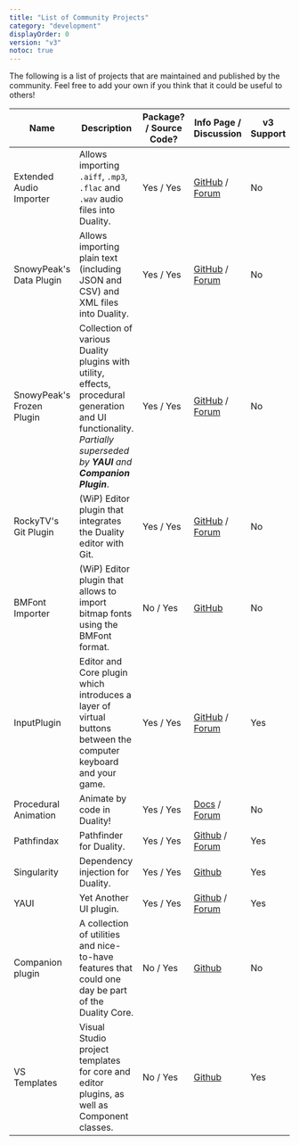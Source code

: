```yaml
---
title: "List of Community Projects"
category: "development"
displayOrder: 0
version: "v3"
notoc: true
---
```


The following is a list of projects that are maintained and published by the community. Feel free to add your own if you think that it could be useful to others!

Name | Description | Package? / Source Code? | Info Page / Discussion | v3 Support 
-----|-------------|-------------------------|------------------------|------------
Extended Audio Importer | Allows importing `.aiff`, `.mp3`, `.flac` and `.wav` audio files into Duality. | Yes / Yes | [GitHub](https://github.com/importjingles/ExtendedAudioImporter) / [Forum](https://github.com/AdamsLair/duality/discussions/viewtopic.php?f=18&t=644) | No
SnowyPeak's Data Plugin | Allows importing plain text (including JSON and CSV) and XML  files into Duality. | Yes / Yes | [GitHub](https://github.com/SirePi/duality-data) / [Forum](https://github.com/AdamsLair/duality/discussions/viewtopic.php?f=18&t=292) | No
SnowyPeak's Frozen Plugin | Collection of various Duality plugins with utility, effects, procedural generation and UI functionality. _Partially superseded by **YAUI** and **Companion Plugin**_. | Yes / Yes | [GitHub](https://github.com/SirePi/duality-frozen) / [Forum](https://github.com/AdamsLair/duality/discussions/viewtopic.php?f=18&t=319) | No
RockyTV's Git Plugin | (WiP) Editor plugin that integrates the Duality editor with Git. | Yes / Yes | [GitHub](https://github.com/RockyTV/duality-git) / [Forum](https://github.com/AdamsLair/duality/discussions/viewtopic.php?f=18&t=450) | No
BMFont Importer | (WiP) Editor plugin that allows to import bitmap fonts using the BMFont format. | No / Yes | [GitHub](https://github.com/mika76/duality-bitmapfont-importer) | No
InputPlugin | Editor and Core plugin which introduces a layer of virtual buttons between the computer keyboard and your game. | Yes / Yes | [GitHub](https://github.com/mfep/Duality.InputPlugin) / [Forum](https://github.com/AdamsLair/duality/discussions/viewtopic.php?f=18&t=832) | Yes
Procedural Animation | Animate by code in Duality! | Yes / Yes | [Docs](https://github.com/mfep/Duality.ProceduralAnimation/blob/master/README.md) / [Forum](https://github.com/AdamsLair/duality/discussions/viewtopic.php?f=18&t=970) | No
Pathfindax | Pathfinder for Duality. | Yes / Yes | [Github](https://github.com/Barsonax/Pathfindax) / [Forum](https://github.com/AdamsLair/duality/discussions/viewtopic.php?f=18&t=1061) | Yes
Singularity | Dependency injection for Duality. | Yes / Yes | [Github](https://github.com/Barsonax/Singularity) | Yes
YAUI | Yet Another UI plugin. | Yes / Yes | [Github](https://github.com/SirePi/duality-ui) / [Forum](https://github.com/AdamsLair/duality/discussions/viewtopic.php?f=18&t=940) | Yes
Companion plugin | A collection of utilities and nice-to-have features that could one day be part of the Duality Core. | No / Yes | [Github](https://github.com/AdamsLair/duality-companion) | No
VS Templates | Visual Studio project templates for core and editor plugins, as well as Component classes. | No / Yes | [Github](https://github.com/Barsonax/DualityVSExtension) | Yes
